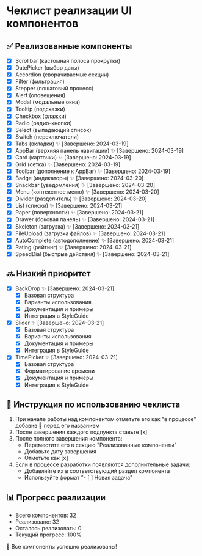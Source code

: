 # Чеклист реализации UI компонентов

## ✅ Реализованные компоненты

- [x] Scrollbar (кастомная полоса прокрутки)
- [x] DatePicker (выбор даты)
- [x] Accordion (сворачиваемые секции)
- [x] Filter (фильтрация)
- [x] Stepper (пошаговый процесс)
- [x] Alert (оповещения)
- [x] Modal (модальные окна)
- [x] Tooltip (подсказки)
- [x] Checkbox (флажки)
- [x] Radio (радио-кнопки)
- [x] Select (выпадающий список)
- [x] Switch (переключатели)
- [x] Tabs (вкладки) ✨ [Завершено: 2024-03-19]
- [x] AppBar (верхняя панель навигации) ✨ [Завершено: 2024-03-19]
- [x] Card (карточки) ✨ [Завершено: 2024-03-19]
- [x] Grid (сетка) ✨ [Завершено: 2024-03-19]
- [x] Toolbar (дополнение к AppBar) ✨ [Завершено: 2024-03-19]
- [x] Badge (индикаторы) ✨ [Завершено: 2024-03-20]
- [x] Snackbar (уведомления) ✨ [Завершено: 2024-03-20]
- [x] Menu (контекстное меню) ✨ [Завершено: 2024-03-20]
- [x] Divider (разделитель) ✨ [Завершено: 2024-03-20]
- [x] List (списки) ✨ [Завершено: 2024-03-21]
- [x] Paper (поверхности) ✨ [Завершено: 2024-03-21]
- [x] Drawer (боковая панель) ✨ [Завершено: 2024-03-21]
- [x] Skeleton (загрузка) ✨ [Завершено: 2024-03-21]
- [x] FileUpload (загрузка файлов) ✨ [Завершено: 2024-03-21]
- [x] AutoComplete (автодополнение) ✨ [Завершено: 2024-03-21]
- [x] Rating (рейтинг) ✨ [Завершено: 2024-03-21]
- [x] SpeedDial (быстрые действия) ✨ [Завершено: 2024-03-21]

## 🔜 Низкий приоритет

- [x] BackDrop ✨ [Завершено: 2024-03-21]
  - [x] Базовая структура
  - [x] Варианты использования
  - [x] Документация и примеры
  - [x] Интеграция в StyleGuide

- [x] Slider ✨ [Завершено: 2024-03-21]
  - [x] Базовая структура
  - [x] Варианты использования
  - [x] Документация и примеры
  - [x] Интеграция в StyleGuide

- [x] TimePicker ✨ [Завершено: 2024-03-21]
  - [x] Базовая структура
  - [x] Форматирование времени
  - [x] Документация и примеры
  - [x] Интеграция в StyleGuide

## 📝 Инструкция по использованию чеклиста

1. При начале работы над компонентом отметьте его как "в процессе" добавив 🔄 перед его названием
2. После завершения каждого подпункта ставьте [x]
3. После полного завершения компонента:
   - Переместите его в секцию "Реализованные компоненты"
   - Добавьте дату завершения
   - Отметьте как [x]
4. Если в процессе разработки появляются дополнительные задачи:
   - Добавляйте их в соответствующий раздел компонента
   - Используйте формат "- [ ] Новая задача"

## 📊 Прогресс реализации

- Всего компонентов: 32
- Реализовано: 32
- Осталось реализовать: 0
- Текущий прогресс: 100%

🎉 Все компоненты успешно реализованы! 
